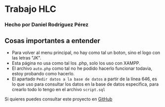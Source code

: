 # Trabajo HLC

### Hecho por Daniel Rodríguez Pérez

## Cosas importantes a entender

- Para volver al menu principal, no hay como tal un boton, sino el logo con las letras "JK".
- Esta página no usa como tal los .php, solo los uso con XAMPP.
- El archivo `auto.php` como tal no he podido hacerlo funcionar todavia, estoy probando como hacerlo.
- El apartado `Pedir datos a la base de datos` a partir de la línea 646, es lo que uso para consultar los datos en la base de datos especifica, para crearlo todo lo tengo en el archivo `script.sql`

Si quieres puedes consultar este proyecto en [GitHub](https://github.com/DaniPraivet/trabajo_hlc_bootstrap)